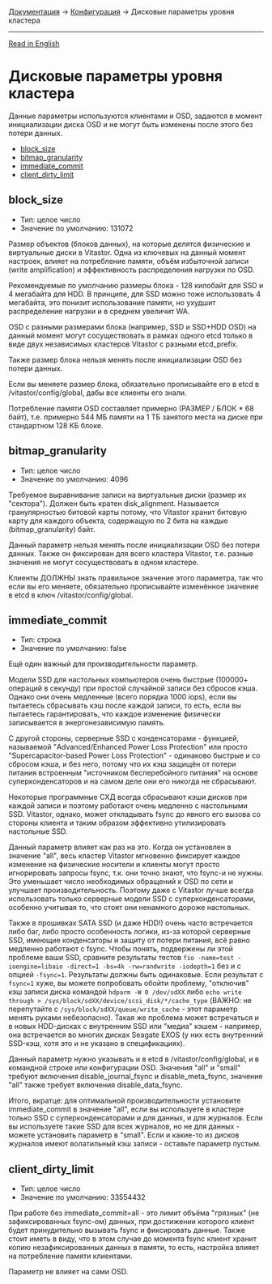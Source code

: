 [Документация](../../README-ru.md#документация) → [Конфигурация](../config.ru.md) → Дисковые параметры уровня кластера

-----

[Read in English](layout-cluster.en.md)

# Дисковые параметры уровня кластера

Данные параметры используются клиентами и OSD, задаются в момент инициализации
диска OSD и не могут быть изменены после этого без потери данных.

- [block_size](#block_size)
- [bitmap_granularity](#bitmap_granularity)
- [immediate_commit](#immediate_commit)
- [client_dirty_limit](#client_dirty_limit)

## block_size

- Тип: целое число
- Значение по умолчанию: 131072

Размер объектов (блоков данных), на которые делятся физические и виртуальные
диски в Vitastor. Одна из ключевых на данный момент настроек, влияет на
потребление памяти, объём избыточной записи (write amplification) и
эффективность распределения нагрузки по OSD.

Рекомендуемые по умолчанию размеры блока - 128 килобайт для SSD и 4
мегабайта для HDD. В принципе, для SSD можно тоже использовать 4 мегабайта,
это понизит использование памяти, но ухудшит распределение нагрузки и в
среднем увеличит WA.

OSD с разными размерами блока (например, SSD и SSD+HDD OSD) на данный
момент могут сосуществовать в рамках одного etcd только в виде двух независимых
кластеров Vitastor с разными etcd_prefix.

Также размер блока нельзя менять после инициализации OSD без потери данных.

Если вы меняете размер блока, обязательно прописывайте его в etcd в
/vitastor/config/global, дабы все клиенты его знали.

Потребление памяти OSD составляет примерно (РАЗМЕР / БЛОК * 68 байт),
т.е. примерно 544 МБ памяти на 1 ТБ занятого места на диске при
стандартном 128 КБ блоке.

## bitmap_granularity

- Тип: целое число
- Значение по умолчанию: 4096

Требуемое выравнивание записи на виртуальные диски (размер их "сектора").
Должен быть кратен disk_alignment. Называется гранулярностью битовой карты
потому, что Vitastor хранит битовую карту для каждого объекта, содержащую
по 2 бита на каждые (bitmap_granularity) байт.

Данный параметр нельзя менять после инициализации OSD без потери данных.
Также он фиксирован для всего кластера Vitastor, т.е. разные значения
не могут сосуществовать в одном кластере.

Клиенты ДОЛЖНЫ знать правильное значение этого параметра, так что если вы
его меняете, обязательно прописывайте изменённое значение в etcd в ключ
/vitastor/config/global.

## immediate_commit

- Тип: строка
- Значение по умолчанию: false

Ещё один важный для производительности параметр.

Модели SSD для настольных компьютеров очень быстрые (100000+ операций в
секунду) при простой случайной записи без сбросов кэша. Однако они очень
медленные (всего порядка 1000 iops), если вы пытаетесь сбрасывать кэш после
каждой записи, то есть, если вы пытаетесь гарантировать, что каждое
изменение физически записывается в энергонезависимую память.

С другой стороны, серверные SSD с конденсаторами - функцией, называемой
"Advanced/Enhanced Power Loss Protection" или просто "Supercapacitor-based
Power Loss Protection" - одинаково быстрые и со сбросом кэша, и без
него, потому что их кэш защищён от потери питания встроенным "источником
бесперебойного питания" на основе суперконденсаторов и на самом деле они
его никогда не сбрасывают.

Некоторые программные СХД всегда сбрасывают кэши дисков при каждой записи
и поэтому работают очень медленно с настольными SSD. Vitastor, однако, может
откладывать fsync до явного его вызова со стороны клиента и таким образом
эффективно утилизировать настольные SSD.

Данный параметр влияет как раз на это. Когда он установлен в значение "all",
весь кластер Vitastor мгновенно фиксирует каждое изменение на физические
носители и клиенты могут просто игнорировать запросы fsync, т.к. они точно
знают, что fsync-и не нужны. Это уменьшает число необходимых обращений к OSD
по сети и улучшает производительность. Поэтому даже с Vitastor лучше всегда
использовать только серверные модели SSD с суперконденсаторами, особенно
учитывая то, что стоят они ненамного дороже настольных.

Также в прошивках SATA SSD (и даже HDD!) очень часто встречается либо баг,
либо просто особенность логики, из-за которой серверные SSD, имеющие
конденсаторы и защиту от потери питания, всё равно медленно работают с
fsync. Чтобы понять, подвержены ли этой проблеме ваши SSD, сравните
результаты тестов `fio -name=test -ioengine=libaio -direct=1 -bs=4k
-rw=randwrite -iodepth=1` без и с опцией `-fsync=1`. Результаты должны
быть одинаковые. Если результат с `fsync=1` хуже, вы можете попробовать
обойти проблему, "отключив" кэш записи диска командой `hdparm -W 0 /dev/sdXX`
либо `echo write through > /sys/block/sdXX/device/scsi_disk/*/cache_type`
(ВАЖНО: не перепутайте с `/sys/block/sdXX/queue/write_cache` - этот параметр
менять руками небезопасно). Такая же проблема может встречаться и в новых
HDD-дисках с внутренним SSD или "медиа" кэшем - например, она встречается во
многих дисках Seagate EXOS (у них есть внутренний SSD-кэш, хотя это и не
указано в спецификациях).

Данный параметр нужно указывать и в etcd в /vitastor/config/global, и в
командной строке или конфигурации OSD. Значения "all" и "small" требуют
включения disable_journal_fsync и disable_meta_fsync, значение "all" также
требует включения disable_data_fsync.

Итого, вкратце: для оптимальной производительности установите
immediate_commit в значение "all", если вы используете в кластере только SSD
с суперконденсаторами и для данных, и для журналов. Если вы используете
такие SSD для всех журналов, но не для данных - можете установить параметр
в "small". Если и какие-то из дисков журналов имеют волатильный кэш записи -
оставьте параметр пустым.

## client_dirty_limit

- Тип: целое число
- Значение по умолчанию: 33554432

При работе без immediate_commit=all - это лимит объёма "грязных" (не
зафиксированных fsync-ом) данных, при достижении которого клиент будет
принудительно вызывать fsync и фиксировать данные. Также стоит иметь в виду,
что в этом случае до момента fsync клиент хранит копию незафиксированных
данных в памяти, то есть, настройка влияет на потребление памяти клиентами.

Параметр не влияет на сами OSD.
